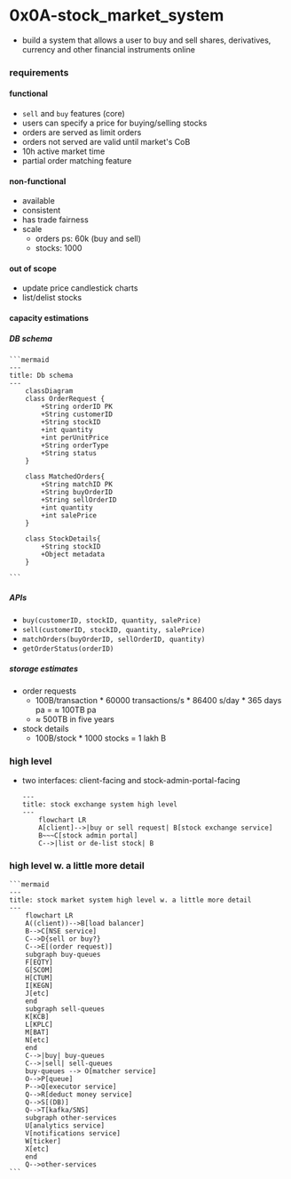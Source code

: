 # 0x0A-stock_market_system
* build a system that allows a user to buy and sell shares, derivatives, currency and other financial instruments online

### requirements
#### functional
* `sell` and `buy` features (core)
* users can specify a price for buying/selling stocks
* orders are served as limit orders
* orders not served are valid until market's CoB
* 10h active market time
* partial order matching feature
#### non-functional
* available
* consistent
* has trade fairness
* scale
    - orders ps: 60k (buy and sell)
    - stocks: 1000
#### out of scope
* update price candlestick charts
* list/delist stocks
#### capacity estimations
##### DB schema

    ```mermaid
    ---
    title: Db schema
    ---
        classDiagram
        class OrderRequest {
            +String orderID PK
            +String customerID
            +String stockID
            +int quantity
            +int perUnitPrice
            +String orderType
            +String status
        }

        class MatchedOrders{
            +String matchID PK
            +String buyOrderID
            +String sellOrderID
            +int quantity
            +int salePrice
        }

        class StockDetails{
            +String stockID
            +Object metadata
        }
    
    ```

##### APIs
* `buy(customerID, stockID, quantity, salePrice)`
* `sell(customerID, stockID, quantity, salePrice)`
* `matchOrders(buyOrderID, sellOrderID, quantity)`
* `getOrderStatus(orderID)`
##### storage estimates
* order requests
    * 100B/transaction * 60000 transactions/s * 86400 s/day * 365 days pa = &approx; 100TB pa
    * &approx; 500TB in five years
* stock details
    * 100B/stock * 1000 stocks = 1 lakh B

### high level
* two interfaces: client-facing and stock-admin-portal-facing

    ```mermaid
    ---
    title: stock exchange system high level
    ---
        flowchart LR
        A[client]-->|buy or sell request| B[stock exchange service]
        B~~~C[stock admin portal]
        C-->|list or de-list stock| B
    ```

### high level w. a little more detail


    ```mermaid
    ---
    title: stock market system high level w. a little more detail
    ---
        flowchart LR
        A((client))-->B[load balancer]
        B-->C[NSE service]
        C-->D{sell or buy?}
        C-->E[(order request)]
        subgraph buy-queues
        F[EQTY]
        G[SCOM]
        H[CTUM]
        I[KEGN]
        J[etc]
        end
        subgraph sell-queues
        K[KCB]
        L[KPLC]
        M[BAT]
        N[etc]
        end
        C-->|buy| buy-queues
        C-->|sell| sell-queues
        buy-queues --> O[matcher service]
        O-->P[queue]
        P-->Q[executor service]
        Q-->R[deduct money service]
        Q-->S[(DB)]
        Q-->T[kafka/SNS]
        subgraph other-services
        U[analytics service]
        V[notifications service]
        W[ticker]
        X[etc]
        end
        Q-->other-services
    ```